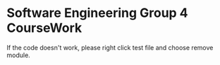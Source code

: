 # Software Engineering Group 4 CourseWork
If the code doesn't work, please right click test file and choose remove module.
